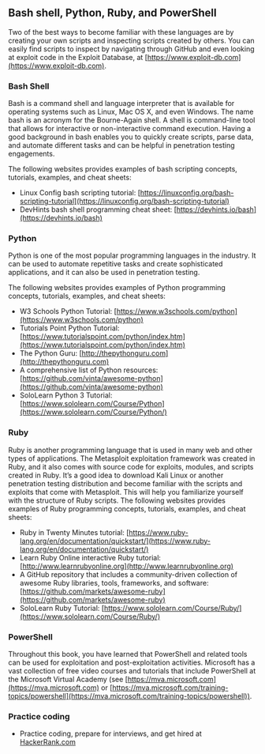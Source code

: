 ## Bash shell, Python, Ruby, and PowerShell

Two of the best ways to become familiar with these languages are by creating your own scripts and inspecting scripts created by others. You can easily find scripts to inspect by navigating through GitHub and even looking at exploit code in the Exploit Database, at [https://www.exploit-db.com](https://www.exploit-db.com).


### Bash Shell

Bash is a command shell and language interpreter that is available for operating systems such as Linux, Mac OS X, and even Windows. The name bash is an acronym for the Bourne-Again shell. A shell is command-line tool that allows for interactive or non-interactive command execution. Having a good background in bash enables you to quickly create scripts, parse data, and automate different tasks and can be helpful in penetration testing engagements.

The following websites provides examples of bash scripting concepts, tutorials, examples, and cheat sheets:

- Linux Config bash scripting tutorial: [https://linuxconfig.org/bash-scripting-tutorial](https://linuxconfig.org/bash-scripting-tutorial)
- DevHints bash shell programming cheat sheet: [https://devhints.io/bash](https://devhints.io/bash)


### Python

Python is one of the most popular programming languages in the industry. It can be used to automate repetitive tasks and create sophisticated applications, and it can also be used in penetration testing.

The following websites provides examples of Python programming concepts, tutorials, examples, and cheat sheets:

* W3 Schools Python Tutorial: [https://www.w3schools.com/python](https://www.w3schools.com/python)
* Tutorials Point Python Tutorial: [https://www.tutorialspoint.com/python/index.htm](https://www.tutorialspoint.com/python/index.htm)
* The Python Guru: [http://thepythonguru.com](http://thepythonguru.com)
* A comprehensive list of Python resources: [https://github.com/vinta/awesome-python](https://github.com/vinta/awesome-python)
* SoloLearn Python 3 Tutorial: [https://www.sololearn.com/Course/Python](https://www.sololearn.com/Course/Python/)


### Ruby

Ruby is another programming language that is used in many web and other types of applications. 
The Metasploit exploitation framework was created in Ruby, and it also comes with source code for exploits, modules, and scripts created in Ruby. It’s a good idea to download Kali Linux or another penetration testing distribution and become familiar with the scripts and exploits that come with Metasploit. This will help you familiarize yourself with the structure of Ruby scripts.
The following websites provides examples of Ruby programming concepts, tutorials, examples, and cheat sheets:

* Ruby in Twenty Minutes tutorial: [https://www.ruby-lang.org/en/documentation/quickstart/](https://www.ruby-lang.org/en/documentation/quickstart/)
* Learn Ruby Online interactive Ruby tutorial: [http://www.learnrubyonline.org](http://www.learnrubyonline.org)
* A GitHub repository that includes a community-driven collection of awesome Ruby libraries, tools, frameworks, and software: [https://github.com/markets/awesome-ruby](https://github.com/markets/awesome-ruby)
* SoloLearn Ruby Tutorial: [https://www.sololearn.com/Course/Ruby/](https://www.sololearn.com/Course/Ruby/)


### PowerShell

Throughout this book, you have learned that PowerShell and related tools can be used for exploitation and post-exploitation activities. Microsoft has a vast collection of free video courses and tutorials that include PowerShell at the Microsoft Virtual Academy (see [https://mva.microsoft.com](https://mva.microsoft.com) or [https://mva.microsoft.com/training-topics/powershell](https://mva.microsoft.com/training-topics/powershell)).

### Practice coding
* Practice coding, prepare for interviews, and get hired at [HackerRank.com](https://www.hackerrank.com/)
